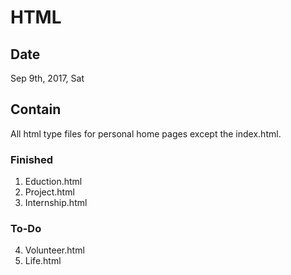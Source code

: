 # HTML
## Date
Sep 9th, 2017, Sat
## Contain
All html type files for personal home pages except the index.html.
### Finished
1. Eduction.html
2. Project.html
3. Internship.html
### To-Do
4. Volunteer.html
5. Life.html
